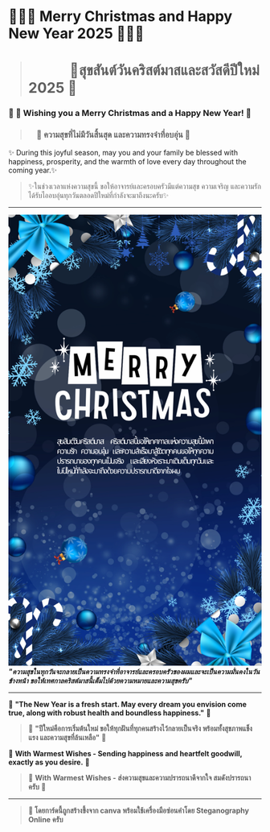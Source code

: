 # 🎄🎄🎄 Merry Christmas and Happy New Year 2025 🎄🎄🎄
> #  ⠀⠀⠀⠀🎉สุขสันต์วันคริสต์มาสและสวัสดีปีใหม่ 2025 🎉


### 🎅 🌟 Wishing you a Merry Christmas and a Happy New Year! 💖  
> ### ⠀ 🌟 ความสุขที่ไม่มีวันสิ้นสุด และความทรงจำที่อบอุ่น 💖

✨ During this joyful season, may you and your family be blessed with happiness, prosperity, and the warmth of love every day throughout the coming year.✨
 ⠀ 
> ✨ในช่วงเวลาแห่งความสุขนี้ ขอให้อาจารย์และครอบครัวมีแต่ความสุข ความเจริญ และความรักได้รับไออบอุ่นทุกวันตลอดปีใหม่ที่กำลังจะมาถึงนะครับ✨

---

![Christmas Card](MyPhoto/photopasin.png)  
_**"ความสุขในทุกวันจะกลายเป็นความทรงจำที่อาจารย์และครอบครัวของผมและจะเป็นความมั่นคงในวันข้างหน้า ขอให้เทศกาลคริสต์มาสนี้เต็มไปด้วยความหมายและความสุขครับ"**_

---
🎁 **"The New Year is a fresh start. May every dream you envision come true, along with robust health and boundless happiness."** 🎁
> 🎁 **"ปีใหม่คือการเริ่มต้นใหม่ ขอให้ทุกฝันที่ทุกคนสร้างไว้กลายเป็นจริง พร้อมทั้งสุขภาพแข็งแรง และความสุขที่ล้นเหลือ"** 🎁

🎄 **With Warmest Wishes - Sending happiness and heartfelt goodwill, exactly as you desire.** 🎄
> 🎄 **With Warmest Wishes - ส่งความสุขและความปรารถนาดีจากใจ สมดังปรารถนาครับ** 🎄

---

> **💌 โดยการ์ดนี้ถูกสร้างขึ้งจาก canva พร้อมใช้เครื่องมือซ่อนคำโดย Steganography Online ครับ**


